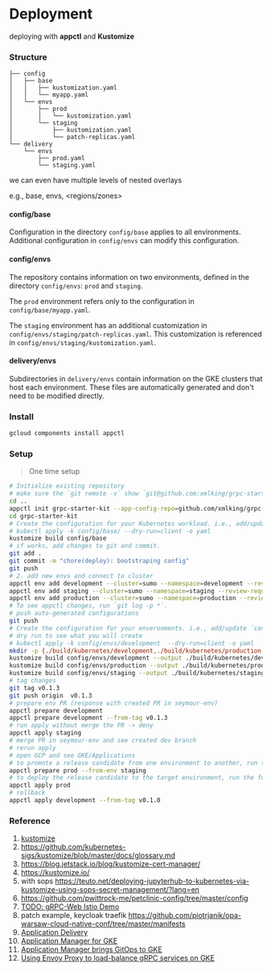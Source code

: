 # Deployment

deploying with **appctl** and **Kustomize**

### Structure

```
├── config
│   ├── base
│   │   ├── kustomization.yaml
│   │   └── myapp.yaml
│   └── envs
│       ├── prod
│       │   └── kustomization.yaml
│       └── staging
│           ├── kustomization.yaml
│           └── patch-replicas.yaml
└── delivery
    └── envs
        ├── prod.yaml
        └── staging.yaml
```

we can even have multiple levels of nested overlays

e.g., base, envs, <regions/zones>

#### config/base

  Configuration in the directory `config/base` applies to all environments. Additional configuration in `config/envs` can modify this configuration.

#### config/envs

  The repository contains information on two environments, defined in the directory `config/envs`: `prod` and `staging`.

  The `prod` environment refers only to the configuration in `config/base/myapp.yaml`.

  The `staging` environment has an additional customization in `config/envs/staging/patch-replicas.yaml`. This customization is referenced in `config/envs/staging/kustomization.yaml`.

#### delivery/envs

  Subdirectories in `delivery/envs` contain information on the GKE clusters that host each environment. These files are automatically generated and don't need to be modified directly.

### Install

```bash
gcloud components install appctl
```

### Setup

> One time setup

```bash
# Initialize existing repository
# make sure the `git remote -v` show `git@github.com:xmlking/grpc-starter-kit.git`
cd ..
appctl init grpc-starter-kit --app-config-repo=github.com/xmlking/grpc-starter-kit
cd grpc-starter-kit
# Create the configuration for your Kubernetes workload. i.e., add/update `config/base`, then test:
# kubectl apply -k config/base/ --dry-run=client -o yaml
kustomize build config/base
# if works, add changes to git and commit.
git add .
git commit -m "chore(deploy): bootstraping config"
git push
# 2. add new envs and connect to cluster
appctl env add development --cluster=sumo --namespace=development --review-required=false
appctl env add staging --cluster=sumo --namespace=staging --review-required=false
appctl env add production --cluster=sumo --namespace=production --review-required=true
# To see appctl changes, run `git log -p *`.
# push auto-generated configurations
git push
# Create the configuration for your enveronments. i.e., add/update `config/envs`, then test, push code.
# dry run to see what you will create
# kubectl apply -k config/envs/development  --dry-run=client -o yaml
mkdir -p {./build/kubernetes/development,./build/kubernetes/production,./build/kubernetes/staging}
kustomize build config/envs/development --output ./build/kubernetes/development --load_restrictor none 
kustomize build config/envs/production --output ./build/kubernetes/production --load_restrictor none 
kustomize build config/envs/staging --output ./build/kubernetes/staging --load_restrictor none
# tag changes
git tag v0.1.3
git push origin  v0.1.3
# prepare env PR (response with created PR in seymour-env)
appctl prepare development
appctl prepare development --from-tag v0.1.3
# run apply without merge the PR -> deny
appctl apply staging
# merge PR in seymour-env and see created dev branch
# rerun apply
# open GCP and see GKE/Applications
# to promote a release candidate from one environment to another, run the following command:
appctl prepare prod --from-env staging
# to deploy the release candidate to the target environment, run the following command:
appctl apply prod
# rollback
appctl apply development --from-tag v0.1.0
```

### Reference

1. [kustomize](https://kubectl.docs.kubernetes.io/pages/examples/kustomize.html)
1. <https://github.com/kubernetes-sigs/kustomize/blob/master/docs/glossary.md>
1. <https://blog.jetstack.io/blog/kustomize-cert-manager/>
1. <https://kustomize.io/>
1. with sops <https://teuto.net/deploying-jupyterhub-to-kubernetes-via-kustomize-using-sops-secret-management/?lang=en>
1. <https://github.com/pwittrock-me/petclinic-config/tree/master/config>
1. [TODO: gRPC-Web Istio Demo](https://github.com/venilnoronha/grpc-web-istio-demo)
1. patch example, keycloak traefik <https://github.com/piotrjanik/opa-warsaw-cloud-native-conf/tree/master/manifests>
1. [Application Delivery](https://cloud.google.com/kubernetes-engine/docs/concepts/add-on/application-delivery)
1. [Application Manager for GKE](https://cloud.google.com/blog/products/containers-kubernetes/announcing-application-manager-for-google-kubernetes-engine)
1. [Application Manager brings GitOps to GKE](https://www.youtube.com/watch?v=r5_xYtbZPfc)
1. [Using Envoy Proxy to load-balance gRPC services on GKE](https://github.com/GoogleCloudPlatform/grpc-gke-nlb-tutorial)
